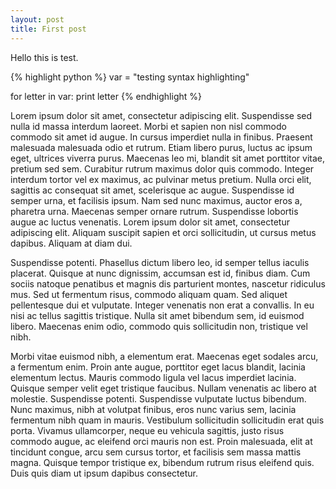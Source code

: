 ```yaml
---
layout: post
title: First post
---
```


Hello this is test.

{% highlight python %}
var = "testing syntax highlighting"

for letter in var:
    print letter
{% endhighlight %}

Lorem ipsum dolor sit amet, consectetur adipiscing elit. Suspendisse sed nulla id massa interdum laoreet. Morbi et sapien non nisl commodo commodo sit amet id augue. In cursus imperdiet nulla in finibus. Praesent malesuada malesuada odio et rutrum. Etiam libero purus, luctus ac ipsum eget, ultrices viverra purus. Maecenas leo mi, blandit sit amet porttitor vitae, pretium sed sem. Curabitur rutrum maximus dolor quis commodo. Integer interdum tortor vel ex maximus, ac pulvinar metus pretium. Nulla orci elit, sagittis ac consequat sit amet, scelerisque ac augue. Suspendisse id semper urna, et facilisis ipsum. Nam sed nunc maximus, auctor eros a, pharetra urna. Maecenas semper ornare rutrum. Suspendisse lobortis augue ac luctus venenatis. Lorem ipsum dolor sit amet, consectetur adipiscing elit. Aliquam suscipit sapien et orci sollicitudin, ut cursus metus dapibus. Aliquam at diam dui.

Suspendisse potenti. Phasellus dictum libero leo, id semper tellus iaculis placerat. Quisque at nunc dignissim, accumsan est id, finibus diam. Cum sociis natoque penatibus et magnis dis parturient montes, nascetur ridiculus mus. Sed ut fermentum risus, commodo aliquam quam. Sed aliquet pellentesque dui et vulputate. Integer venenatis non erat a convallis. In eu nisi ac tellus sagittis tristique. Nulla sit amet bibendum sem, id euismod libero. Maecenas enim odio, commodo quis sollicitudin non, tristique vel nibh.

Morbi vitae euismod nibh, a elementum erat. Maecenas eget sodales arcu, a fermentum enim. Proin ante augue, porttitor eget lacus blandit, lacinia elementum lectus. Mauris commodo ligula vel lacus imperdiet lacinia. Quisque semper velit eget tristique faucibus. Nullam venenatis ac libero at molestie. Suspendisse potenti. Suspendisse vulputate luctus bibendum. Nunc maximus, nibh at volutpat finibus, eros nunc varius sem, lacinia fermentum nibh quam in mauris. Vestibulum sollicitudin sollicitudin erat quis porta. Vivamus ullamcorper, neque eu vehicula sagittis, justo risus commodo augue, ac eleifend orci mauris non est. Proin malesuada, elit at tincidunt congue, arcu sem cursus tortor, et facilisis sem massa mattis magna. Quisque tempor tristique ex, bibendum rutrum risus eleifend quis. Duis quis diam ut ipsum dapibus consectetur.
